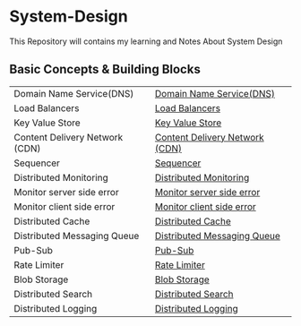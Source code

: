 # System-Design
This Repository will contains my learning and Notes About System Design



<h2>Basic Concepts & Building Blocks</h2>


<table>
  <tr>
    <td > Domain Name Service(DNS)</td>
    <td> <a href="https://github.com/reeteshk/System-Design/blob/main/Basic%20Building%20Blocks%20of%20System%20Design/DNS.pdf"> Domain Name Service(DNS)</a></td>
  </tr>
    <tr>
    <td > Load Balancers</td>
    <td> <a href="https://github.com/reeteshk/System-Design/blob/main/Basic%20Building%20Blocks%20of%20System%20Design/Load%20Balancers.pdf"> Load Balancers</a></td>
  </tr>
   <tr>
    <td > Key Value Store </td>
    <td> <a href="https://github.com/reeteshk/System-Design/blob/main/Basic%20Building%20Blocks%20of%20System%20Design/Key%20Value%20Store.pdf"> Key Value Store </a></td>
  </tr>
   <tr>
    <td > Content Delivery Network (CDN) </td>
    <td> <a href="https://github.com/reeteshk/System-Design/blob/main/Basic%20Building%20Blocks%20of%20System%20Design/Content%20Delivery%20Network%20(CDN).pdf"> Content Delivery Network (CDN)</a></td>
  </tr>
   <tr>
    <td > Sequencer </td>
    <td> <a href="https://github.com/reeteshk/System-Design/blob/main/Basic%20Building%20Blocks%20of%20System%20Design/Sequencer.pdf"> Sequencer</a></td>
  </tr>
    <tr>
    <td > Distributed Monitoring </td>
    <td> <a href="https://github.com/reeteshk/System-Design/blob/main/Basic%20Building%20Blocks%20of%20System%20Design/Distributed%20Monitoring.pdf"> Distributed Monitoring</a></td>
  </tr>
    <tr>
    <td > Monitor server side error </td>
    <td> <a href="https://github.com/reeteshk/System-Design/blob/main/Basic%20Building%20Blocks%20of%20System%20Design/Monitor%20Server%20Side%20Errors.pdf"> Monitor server side error</a></td>
  </tr>
    <tr>
    <td > Monitor client side error </td>
    <td> <a href="https://github.com/reeteshk/System-Design/blob/main/Basic%20Building%20Blocks%20of%20System%20Design/Client%20Side%20Errors.pdf"> Monitor client side error</a></td>
  </tr>
    <tr>
    <td > Distributed Cache </td>
    <td> <a href="https://github.com/reeteshk/System-Design/blob/main/Basic%20Building%20Blocks%20of%20System%20Design/Distributed%20Cache.pdf"> Distributed Cache</a></td>
  </tr>
    <tr>
    <td > Distributed Messaging Queue </td>
    <td> <a href="https://github.com/reeteshk/System-Design/blob/main/Basic%20Building%20Blocks%20of%20System%20Design/Messaging%20Queue.pdf"> Distributed Messaging Queue </a></td>
  </tr>

   <tr>
    <td > Pub-Sub </td>
    <td> <a href="https://github.com/reeteshk/System-Design/blob/main/Basic%20Building%20Blocks%20of%20System%20Design/Pub%20Sub.pdf">  Pub-Sub </a></td>
  </tr>
   <tr>
    <td >Rate Limiter</td>
    <td> <a href="https://github.com/reeteshk/System-Design/blob/main/Basic%20Building%20Blocks%20of%20System%20Design/Rate%20Limiter.pdf"> Rate Limiter</a></td>
  </tr>
   <tr>
    <td > Blob Storage </td>
    <td> <a href="https://github.com/reeteshk/System-Design/blob/main/Basic%20Building%20Blocks%20of%20System%20Design/Blob%20Storage.pdf"> Blob Storage  </a></td>
  </tr>
   </tr>
   <tr>
    <td >Distributed Search</td>
    <td> <a href="https://github.com/reeteshk/System-Design/blob/main/Basic%20Building%20Blocks%20of%20System%20Design/Distributed%20Search.pdf"> Distributed Search</a></td>
  </tr>
   <tr>
    <td > Distributed Logging </td>
    <td> <a href="https://github.com/reeteshk/System-Design/blob/main/Basic%20Building%20Blocks%20of%20System%20Design/Distributed%20Logging.pdf">  Distributed Logging   </a></td>
  </tr>
  

</table>
